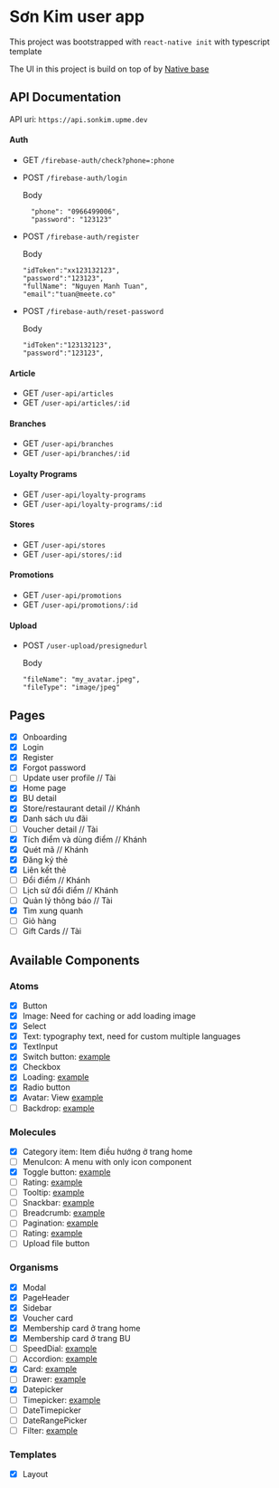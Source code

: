 # Sơn Kim user app

This project was bootstrapped with `react-native init` with typescript template

The UI in this project is build on top of by [Native base](https://docs.nativebase.io/)

## API Documentation

API uri: `https://api.sonkim.upme.dev`

#### Auth

- GET `/firebase-auth/check?phone=:phone`
- POST `/firebase-auth/login`

  Body

  ```
    "phone": "0966499006",
    "password": "123123"
  ```

- POST `/firebase-auth/register`

  Body

  ```
  "idToken":"xx123132123",
  "password":"123123",
  "fullName": "Nguyen Manh Tuan",
  "email":"tuan@meete.co"
  ```

- POST `/firebase-auth/reset-password`

  Body

  ```
  "idToken":"123132123",
  "password":"123123",
  ```

#### Article

- GET `/user-api/articles`
- GET `/user-api/articles/:id`

#### Branches

- GET `/user-api/branches`
- GET `/user-api/branches/:id`

#### Loyalty Programs

- GET `/user-api/loyalty-programs`
- GET `/user-api/loyalty-programs/:id`

#### Stores

- GET `/user-api/stores`
- GET `/user-api/stores/:id`

#### Promotions

- GET `/user-api/promotions`
- GET `/user-api/promotions/:id`

#### Upload

- POST `/user-upload/presignedurl`

  Body

  ```
  "fileName": "my_avatar.jpeg",
  "fileType": "image/jpeg"
  ```

## Pages

- [x] Onboarding
- [x] Login
- [x] Register
- [x] Forgot password
- [ ] Update user profile // Tài
- [x] Home page
- [x] BU detail
- [x] Store/restaurant detail // Khánh
- [x] Danh sách ưu đãi
- [ ] Voucher detail // Tài
- [x] Tích điểm và dùng điểm // Khánh
- [x] Quét mã // Khánh
- [x] Đăng ký thẻ
- [x] Liên kết thẻ
- [ ] Đổi điểm // Khánh
- [ ] Lịch sử đổi điểm // Khánh
- [ ] Quản lý thông báo // Tài
- [x] Tìm xung quanh
- [ ] Giỏ hàng
- [ ] Gift Cards // Tài

## Available Components

### Atoms

- [x] Button
- [x] Image: Need for caching or add loading image
- [x] Select
- [x] Text: typography text, need for custom multiple languages
- [x] TextInput
- [x] Switch button: [example](https://mui.com/components/switches/)
- [x] Checkbox
- [x] Loading: [example](https://mui.com/components/progress/)
- [x] Radio button
- [x] Avatar: View [example](https://mui.com/components/avatars/)
- [ ] Backdrop: [example](https://mui.com/components/backdrop/)

### Molecules

- [x] Category item: Item điều hướng ở trang home
- [ ] MenuIcon: A menu with only icon component
- [x] Toggle button: [example](https://mui.com/components/toggle-button/)
- [ ] Rating: [example](https://mui.com/components/rating/)
- [ ] Tooltip: [example](https://mui.com/components/tooltips/)
- [ ] Snackbar: [example](https://mui.com/components/snackbars/)
- [ ] Breadcrumb: [example](https://mui.com/components/breadcrumbs/)
- [ ] Pagination: [example](https://mui.com/components/pagination/)
- [ ] Rating: [example](https://mui.com/components/rating/)
- [ ] Upload file button

### Organisms

- [x] Modal
- [x] PageHeader
- [x] Sidebar
- [x] Voucher card
- [x] Membership card ở trang home
- [x] Membership card ở trang BU
- [ ] SpeedDial: [example](https://mui.com/components/speed-dial/)
- [ ] Accordion: [example](https://mui.com/components/accordion/)
- [x] Card: [example](https://mui.com/components/cards/)
- [ ] Drawer: [example](https://mui.com/components/drawers/)
- [x] Datepicker
- [ ] Timepicker: [example](https://mui.com/components/time-picker/)
- [ ] DateTimepicker
- [ ] DateRangePicker
- [ ] Filter: [example](https://mui.com/components/data-grid/filtering/)

### Templates

- [x] Layout
